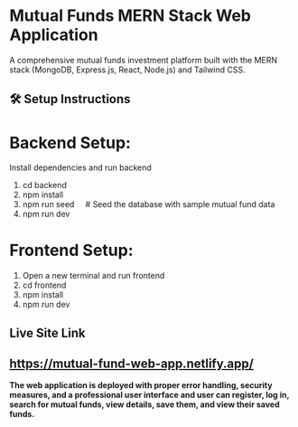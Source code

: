 # Mutual Funds MERN Stack Web Application

A comprehensive mutual funds investment platform built with the MERN stack (MongoDB, Express.js, React, Node.js) and Tailwind CSS.

## 🛠 Setup Instructions

# Backend Setup:

Install dependencies and run backend
1. cd backend <br>
2. npm install <br>
3. npm run seed  &nbsp; &nbsp; # Seed the database with sample mutual fund data <br>
4. npm run dev <br>

# Frontend Setup:

1. Open a new terminal and run frontend
2. cd frontend <br>
3. npm install <br>
4. npm run dev <br>


## Live Site Link
## https://mutual-fund-web-app.netlify.app/


<strong> The web application is deployed with proper error handling, security measures, and a professional user interface and user can register, log in, search for mutual funds, view details, save them, and view their saved funds.</strong>


